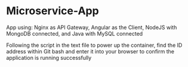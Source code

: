 # Microservice-App

App using: Nginx as API Gateway, Angular as the Client, NodeJS with MongoDB connected, and Java with MySQL connected

Following the script in the text file to power up the container, find the ID address within Git bash and enter it into your browser to confirm the application is running successfully
